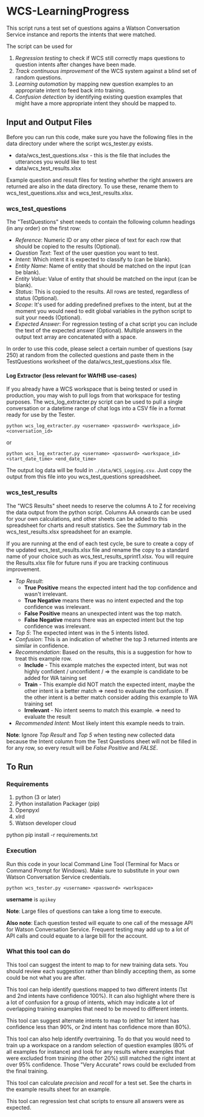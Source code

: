 # WCS-LearningProgress

This script runs a test set of questions agains a Watson Conversation Service
instance and reports the intents that were matched.

The script can be used for

1. *Regression testing* to check if WCS still correctly maps questions to question intents after changes have been made.
2. *Track continuous improvement* of the WCS system against a blind set of random questions.
3. *Learning automation* by mapping new question examples to an appropriate intent to feed back into training.
4. *Confusion detection* by identifying existing question examples that might have a more appropriate intent they should be mapped to.

## Input and Output Files

Before you can run this code, make sure you have the following files in the data directory
under where the script wcs_tester.py exists.

- data/wcs_test_questions.xlsx - this is the file that includes the utterances you would like to test
- data/wcs_test_results.xlsx

Example question and result files for testing whether the right answers are returned are also in the data directory.  To use these, rename them to wcs_test_questions.xlsx and wcs_test_results.xlsx.

### wcs_test_questions

The "TestQuestions" sheet needs to contain the following column headings (in any order) on the first row:

- *Reference*: Numeric ID or any other piece of text for each row that should be copied to the results (Optional).
- *Question Text*: Text of the user question you want to test.
- *Intent*: Which intent it is expected to classify to (can be blank).
- *Entity Name*: Name of entity that should be matched on the input (can be blank).
- *Entity Value*: Value of entity that should be matched on the input (can be blank).
- *Status*: This is copied to the results.  All rows are tested, regardless of status (Optional).
- *Scope*: It's used for adding predefined prefixes to the intent, but at the moment you would need to edit global variables in the python script to suit your needs (Optional).
- *Expected Answer*: For regression testing of a chat script you can include the text of the expected answer (Optional). Multiple answers in the output text array are concatenated with a space.

In order to use this code, please select a certain number of questions (say 250)
at random from the collected questions and paste them in the TestQuestions
worksheet of the data/wcs_test_questions.xlsx file.

#### Log Extractor (less relevant for WAfHB use-cases)

If you already have a WCS workspace that is being tested or used in production, you may wish to
pull logs from that workspace for testing purposes.  The wcs_log_extracter.py script can be used
to pull a single conversation or a datetime range of chat logs into a CSV file in a format ready
for use by the Tester.

`python wcs_log_extracter.py <username> <password> <workspace_id> <conversation_id>`

or

`python wcs_log_extracter.py <username> <password> <workspace_id> <start_date_time> <end_date_time>`

The output log data will be fould in `./data/WCS_Logging.csv`.
Just copy the output from this file into you wcs_test_questions spreadsheet.

### wcs_test_results

The "WCS Results" sheet needs to reserve the columns A to Z for receiving the data output from
the python script.  Columns AA onwards can be used for your own calculations, and other sheets
can be added to this spreadsheet for charts and result statistics.  See the *Summary* tab in
the wcs_test_results.xlsx spreadsheet for an example.

If you are running at the end of each test cycle, be sure to create a copy of the updated
wcs_test_results.xlsx file and rename the copy to a standard name of your choice such as
wcs_test_results_sprint1.xlsx.  You will require the Results.xlsx file for future runs if you
are tracking continuous improvement.

- *Top Result*:
  - **True Positive** means the expected intent had the top confidence and wasn't irrelevant.
  - **True Negative** means there was no intent expected and the top confidence was irrelevant.
  - **False Positive** means an unexpected intent was the top match.
  - **False Negative** means there was an expected intent but the top confidence was irrelevant.
- *Top 5*: The expected intent was in the 5 intents listed.
- *Confusion*: This is an indication of whether the top 3 returned intents are similar in confidence.
- *Recommendation*: Based on the results, this is a suggestion for how to treat this example row.
  - **Include** - This example matches the expected intent, but was not highly confident / unconfident /  => the example is candidate to be added for WA taining set
  - **Train** - This example did NOT match the expected intent, maybe the other intent is a better match => need to evaluate the confusion. If the other intent is a better match consider adding this example to WA training set
  - **Irrelevant** - No intent seems to match this example. => need to evaluate the result
- *Recommended Intent*: Most likely intent this example needs to train.

**Note**: Ignore *Top Result* and *Top 5* when testing new collected data because the Intent
column from the Test Questions sheet will not be filled in for any row, so every result will
be *False Positive* and *FALSE*.

## To Run

### Requirements

1. python (3 or later)
2. Python installation Packager (pip)
3. Openpyxl
4. xlrd
5. Watson developer cloud

python
pip install -r requirements.txt

### Execution

Run this code in your local Command Line Tool (Terminal for Macs or Command
Prompt for Windows).  Make sure to substitute in your own Watson Conversation Service credentials.

`python wcs_tester.py <username> <password> <workspace>`

**username** is `apikey`

**Note**: Large files of questions can take a long time to execute.

**Also note**: Each question tested will equate to one call of the message API for Watson Conversation Service.  Frequent testing may add up to a lot of API calls and could equate to a large bill for the account.

### What this tool can do

This tool can suggest the intent to map to for new training data sets.  You should review each
suggestion rather than blindly accepting them, as some could be not what you are after.

This tool can help identify questions mapped to two different intents (1st and 2nd intents have
confidence 100%).  It can also highlight where there is a lot of confusion for a group of intents,
which may indicate a lot of overlapping training examples that need to be moved to different intents.

This tool can suggest alternate intents to map to (either 1st intent has confidence less than
90%, or 2nd intent has confidence more than 80%).

This tool can also help identify overtraining.  To do that you would need to train up
a workspace on a random selection of question examples (80% of all examples for instance) and look
for any results where examples that were excluded from training (the other 20%) still matched the
right intent at over 95% confidence.  Those "Very Accurate" rows could be excluded from the final training.

This tool can calculate *precision* and *recall* for a test set.  See the charts in the example
results sheet for an example.

This tool can regression test chat scripts to ensure all answers were as expected.

